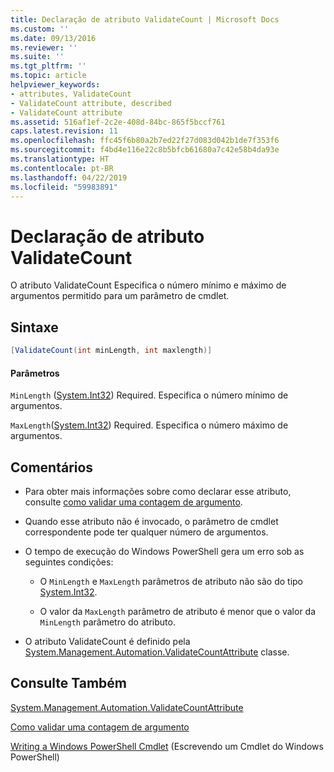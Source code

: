```yaml
---
title: Declaração de atributo ValidateCount | Microsoft Docs
ms.custom: ''
ms.date: 09/13/2016
ms.reviewer: ''
ms.suite: ''
ms.tgt_pltfrm: ''
ms.topic: article
helpviewer_keywords:
- attributes, ValidateCount
- ValidateCount attribute, described
- ValidateCount attribute
ms.assetid: 516af1ef-2c2e-408d-84bc-865f5bccf761
caps.latest.revision: 11
ms.openlocfilehash: ffc45f6b80a2b7ed22f27d083d042b1de7f353f6
ms.sourcegitcommit: f4bd4e116e22c8b5bfcb61680a7c42e58b4da93e
ms.translationtype: HT
ms.contentlocale: pt-BR
ms.lasthandoff: 04/22/2019
ms.locfileid: "59983891"
---
```

# <a name="validatecount-attribute-declaration"></a>Declaração de atributo ValidateCount

O atributo ValidateCount Especifica o número mínimo e máximo de argumentos permitido para um parâmetro de cmdlet.

## <a name="syntax"></a>Sintaxe

```csharp
[ValidateCount(int minLength, int maxlength)]
```

#### <a name="parameters"></a>Parâmetros

`MinLength` ([System.Int32][]) Required. Especifica o número mínimo de argumentos.

`MaxLength`([System.Int32][]) Required. Especifica o número máximo de argumentos.

## <a name="remarks"></a>Comentários

- Para obter mais informações sobre como declarar esse atributo, consulte [como validar uma contagem de argumento][].

- Quando esse atributo não é invocado, o parâmetro de cmdlet correspondente pode ter qualquer número de argumentos.

- O tempo de execução do Windows PowerShell gera um erro sob as seguintes condições:

    - O `MinLength` e `MaxLength` parâmetros de atributo não são do tipo [System.Int32][].

    - O valor da `MaxLength` parâmetro de atributo é menor que o valor da `MinLength` parâmetro do atributo.

- O atributo ValidateCount é definido pela [System.Management.Automation.ValidateCountAttribute][] classe.

## <a name="see-also"></a>Consulte Também

[System.Management.Automation.ValidateCountAttribute][]

[Como validar uma contagem de argumento][]

[Writing a Windows PowerShell Cmdlet][] (Escrevendo um Cmdlet do Windows PowerShell)

[Como validar uma contagem de argumento]: how-to-validate-an-argument-count.md
[Writing a Windows PowerShell Cmdlet]: writing-a-windows-powershell-cmdlet.md (Escrevendo um Cmdlet do Windows PowerShell)

[System.Int32]: /dotnet/api/System.Int32
[System.Management.Automation.ValidateCountAttribute]: /dotnet/api/System.Management.Automation.ValidateCountAttribute
